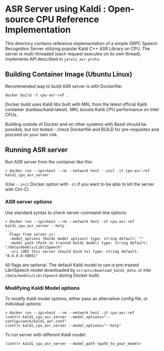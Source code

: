 # ASR Server using Kaldi : Open-source CPU Reference Implementation

This directory contains reference implementation of a simple GRPC Speech Recognition Server utilizing popular Kaldi C++ ASR Library on CPU.
The server is multi-threaded (each request executes on its own thread), implements API described in `jarvis_asr.proto`.

## Building Container Image (Ubuntu Linux)

Recommended way to build ASR server is with Dockerfile:

```
docker build -t cpu-asr-ref .
```

Docker build uses Kaldi libs built with MKL from the latest official Kaldi container (kaldiasr/kaldi:latest).
MKL boosts Kaldi CPU performance on Intel CPUs. 

Building outside of Docker and on other systems with Bazel should be possible, but not tested - check Dockerfile and BUILD for pre-requisites and proceed on your own risk.


## Running ASR server

Run ASR server from the container like this:
```
> docker run --ipc=host --rm --network host --init -it cpu-asr-ref kaldi_cpu_asr_server
```

(Use `--init` Docker option with `-it` if you want to be able to kill the server with Ctrl-C) 

### ASR server options

Use standard syntax to check server command-line options:
```
> docker run --ipc=host --rm --network host -it cpu-asr-ref kaldi_cpu_asr_server --help
...
  Flags from server.cc:
  -model_options (Kaldi model options) type: string default: ""
  -model_path (Path to trained Kaldi model) type: string default: "/data/models/LibriSpeech"
  -uri (URI this server should bind to) type: string default: "0.0.0.0:50051"		    
```

  All flags are optional. The default Kaldi model to use is pre-trained LibriSpeech model downloaded by `scripts/download_kaldi_data.sh` into `/data/models/LibriSpeech` during Docker build.

### Modifying Kaldi Model options

To modify Kaldi model options, either pass an alternative config file, or individual options:  
  ```
  > docker run --ipc=host --rm --network host -it cpu-asr-ref
  (cont)> kaldi_cpu_asr_server --model_options="--config=/work/kaldi_asr.conf"
  (cont)> kaldi_cpu_asr_server --model_options="--help"
  ```

To run server with different Kaldi model:
  ```
  (cont)> kaldi_cpu_asr_server --model_path <path_to_your_model>
  ```

